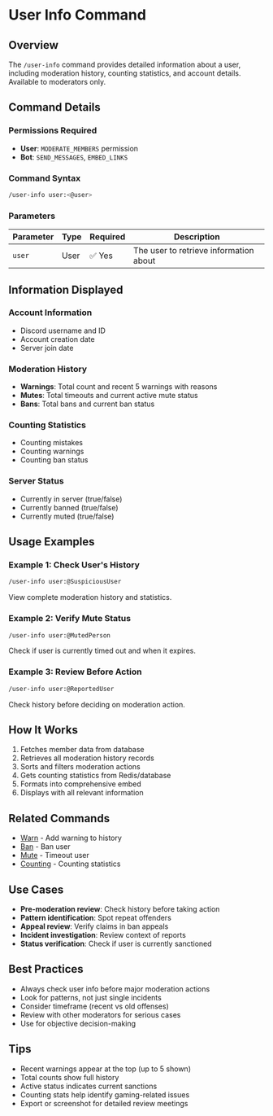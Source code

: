 # User Info Command

## Overview

The `/user-info` command provides detailed information about a user, including moderation history, counting statistics, and account details. Available to moderators only.

## Command Details

### Permissions Required

- **User**: `MODERATE_MEMBERS` permission
- **Bot**: `SEND_MESSAGES`, `EMBED_LINKS`

### Command Syntax

```bash
/user-info user:<@user>
```

### Parameters

| Parameter | Type | Required | Description                            |
| --------- | ---- | -------- | -------------------------------------- |
| `user`    | User | ✅ Yes   | The user to retrieve information about |

## Information Displayed

### Account Information

- Discord username and ID
- Account creation date
- Server join date

### Moderation History

- **Warnings**: Total count and recent 5 warnings with reasons
- **Mutes**: Total timeouts and current active mute status
- **Bans**: Total bans and current ban status

### Counting Statistics

- Counting mistakes
- Counting warnings
- Counting ban status

### Server Status

- Currently in server (true/false)
- Currently banned (true/false)
- Currently muted (true/false)

## Usage Examples

### Example 1: Check User's History

```bash
/user-info user:@SuspiciousUser
```

View complete moderation history and statistics.

### Example 2: Verify Mute Status

```bash
/user-info user:@MutedPerson
```

Check if user is currently timed out and when it expires.

### Example 3: Review Before Action

```bash
/user-info user:@ReportedUser
```

Check history before deciding on moderation action.

## How It Works

1. Fetches member data from database
2. Retrieves all moderation history records
3. Sorts and filters moderation actions
4. Gets counting statistics from Redis/database
5. Formats into comprehensive embed
6. Displays with all relevant information

## Related Commands

- [Warn](../moderation/warn.md) - Add warning to history
- [Ban](../moderation/ban.md) - Ban user
- [Mute](../moderation/mute.md) - Timeout user
- [Counting](../fun/counting.md) - Counting statistics

## Use Cases

- **Pre-moderation review**: Check history before taking action
- **Pattern identification**: Spot repeat offenders
- **Appeal review**: Verify claims in ban appeals
- **Incident investigation**: Review context of reports
- **Status verification**: Check if user is currently sanctioned

## Best Practices

- Always check user info before major moderation actions
- Look for patterns, not just single incidents
- Consider timeframe (recent vs old offenses)
- Review with other moderators for serious cases
- Use for objective decision-making

## Tips

- Recent warnings appear at the top (up to 5 shown)
- Total counts show full history
- Active status indicates current sanctions
- Counting stats help identify gaming-related issues
- Export or screenshot for detailed review meetings
